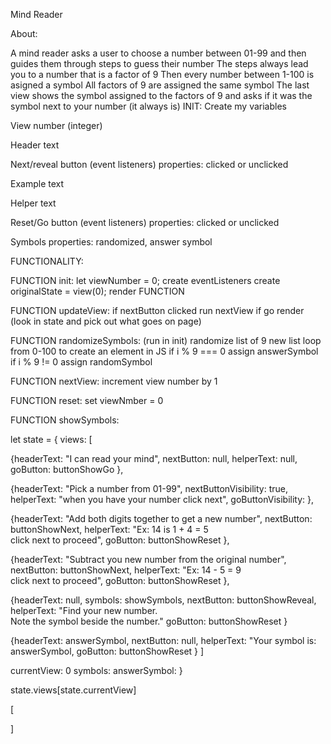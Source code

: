 Mind Reader

About:

A mind reader asks a user to choose a number between 01-99 and then guides them through steps to guess their number
The steps always lead you to a number that is a factor of 9
Then every number between 1-100 is asigned a symbol
All factors of 9 are assigned the same symbol
The last view shows the symbol assigned to the factors of 9 and asks if it was the symbol next to your number (it always is)
INIT: Create my variables

View number (integer)

Header text

Next/reveal button (event listeners) properties: clicked or unclicked

Example text

Helper text

Reset/Go button (event listeners) properties: clicked or unclicked

Symbols properties: randomized, answer symbol

FUNCTIONALITY:

FUNCTION init: let viewNumber = 0; create eventListeners create originalState = view(0); render FUNCTION

FUNCTION updateView: if nextButton clicked run nextView if go render (look in state and pick out what goes on page)

FUNCTION randomizeSymbols: (run in init) randomize list of 9 new list loop from 0-100 to create an element in JS if i % 9 === 0 assign answerSymbol if i % 9 != 0 assign randomSymbol

FUNCTION nextView: increment view number by 1

FUNCTION reset: set viewNmber = 0

FUNCTION showSymbols:

let state = { views: [

{headerText: "I can read your mind",
nextButton: null,
helperText: null,
goButton: buttonShowGo
}, 

{headerText: "Pick a number from 01-99",
nextButtonVisibility: true,
helperText: "when you have your number click next",
goButtonVisibility: 
},

{headerText: "Add both digits together to get a new number",
nextButton: buttonShowNext,
helperText: "Ex: 14 is 1 + 4 = 5 <br> click next to proceed",
goButton: buttonShowReset
},

{headerText: "Subtract you new number from the original number",
nextButton: buttonShowNext,
helperText: "Ex: 14 - 5 = 9 <br> click next to proceed",
goButton: buttonShowReset
},

{headerText: null,
symbols: showSymbols,
nextButton: buttonShowReveal,
helperText: "Find your new number. <br> Note the symbol beside the number."
goButton: buttonShowReset
}

{headerText: answerSymbol,
nextButton: null,
helperText: "Your symbol is: <br> answerSymbol,
goButton: buttonShowReset
}
 ]

currentView: 0
symbols:
answerSymbol:
}

state.views[state.currentView]

[

]
